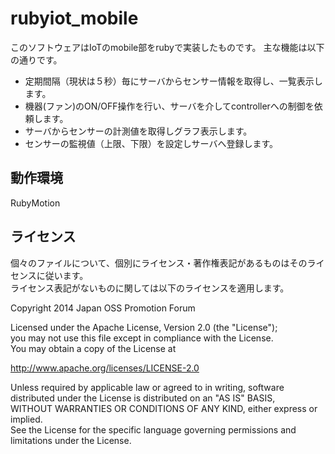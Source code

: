 rubyiot_mobile
==============

このソフトウェアはIoTのmobile部をrubyで実装したものです。
主な機能は以下の通りです。

* 定期間隔（現状は５秒）毎にサーバからセンサー情報を取得し、一覧表示します。
* 機器(ファン)のON/OFF操作を行い、サーバを介してcontrollerへの制御を依頼します。
* サーバからセンサーの計測値を取得しグラフ表示します。
* センサーの監視値（上限、下限）を設定しサーバへ登録します。

## 動作環境

RubyMotion 

## ライセンス

個々のファイルについて、個別にライセンス・著作権表記があるものはそのライセンスに従います。  
ライセンス表記がないものに関しては以下のライセンスを適用します。

Copyright 2014 Japan OSS Promotion Forum

Licensed under the Apache License, Version 2.0 (the "License");  
you may not use this file except in compliance with the License.  
You may obtain a copy of the License at

http://www.apache.org/licenses/LICENSE-2.0

Unless required by applicable law or agreed to in writing, software  
distributed under the License is distributed on an "AS IS" BASIS,  
WITHOUT WARRANTIES OR CONDITIONS OF ANY KIND, either express or implied.  
See the License for the specific language governing permissions and  
limitations under the License.
